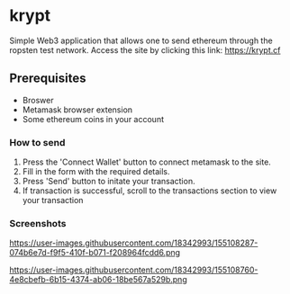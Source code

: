 # krypt

Simple Web3 application that allows one to send ethereum through the ropsten test network.
Access the site by clicking this link: https://krypt.cf

## Prerequisites

  - Broswer
  - Metamask browser extension
  - Some ethereum coins in your account
  
### How to send

  1. Press the 'Connect Wallet' button to connect metamask to the site.
  2. Fill in the form with the required details.
  3. Press 'Send' button to initate your transaction.
  4. If transaction is successful, scroll to the transactions section to view your transaction

### Screenshots

https://user-images.githubusercontent.com/18342993/155108287-074b6e7d-f9f5-410f-b071-f208964fcdd6.png

https://user-images.githubusercontent.com/18342993/155108760-4e8cbefb-6b15-4374-ab06-18be567a529b.png

